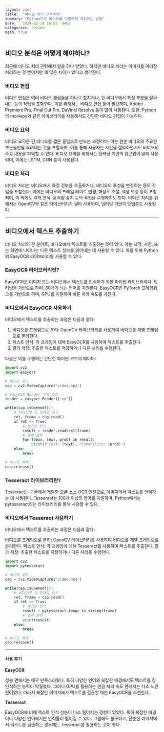 ```yaml
---
layout: post
title:  "비디오 처리 끄적이기"
summary: "Python으로 비디오를 다양하게 처리하는 방법"
date:   2024-02-14 16:00 -0400
categories: review
math: true
---
```


## 비디오 분석은 어떻게 해야하나?

최근에 비디오 처리 관련해서 일을 하나 받았다. 하지만 비디오 처리는 이미지를 여러장 처리하는 것 뿐이지만 꽤 많은 차이가 있다고 생각한다.

### 비디오 편집

비디오 편집은 여러 비디오 클립들을 하나로 합치거나, 한 비디오에서 특정 부분을 잘라내는 등의 작업을 포함한다. 이를 위해서는 비디오 편집 툴이 필요하며, Adobe Premiere Pro, Final Cut Pro, DaVinci Resolve 등이 많이 사용된다. 또한, Python의 moviepy와 같은 라이브러리를 사용해서도 간단한 비디오 편집이 가능하다.

### 비디오 요약

비디오 요약은 긴 비디오를 짧은 클립으로 만드는 과정이다. 이는 원본 비디오의 주요한 부분들만을 추려내는 것을 포함하며, 이를 통해 사용자는 시간을 절약하면서도 비디오의 주요 내용을 파악할 수 있다. 비디오 요약을 위해서는 딥러닝 기반의 접근법이 널리 사용되며, 이에는 LSTM, CNN 등이 사용된다.

### 비디오 처리

비디오 처리는 비디오에서 특정 정보를 추출하거나, 비디오의 특성을 변경하는 등의 작업을 포함한다. 이에는 비디오의 프레임 레이트 변경, 해상도 조절, 색상 보정 등이 포함되며, 이 외에도 객체 인식, 움직임 감지 등의 작업을 수행하기도 한다. 비디오 처리를 위해서는 OpenCV와 같은 라이브러리가 널리 사용되며, 딥러닝 기반의 방법론도 사용된다.

---

## 비디오에서 텍스트 추출하기
비디오 처리의 한 분야로, 비디오에서 텍스트를 추출하는 것이 있다. 이는 자막, 사인, 또는 화면에 나타나는 다른 텍스트 정보를 읽어내는 데 사용될 수 있다. 이를 위해 Python의 EasyOCR 라이브러리를 사용할 수 있다.

### EasyOCR 라이브러리란?
EasyOCR은 이미지 또는 비디오에서 텍스트를 인식하기 위한 파이썬 라이브러리다. 딥러닝을 기반으로 하며, 80개가 넘는 언어를 지원한다. EasyOCR은 PyTorch 프레임워크를 기반으로 하며, GPU를 지원하여 빠른 처리 속도를 가진다.

### 비디오에서 EasyOCR 사용하기
비디오에서 텍스트를 추출하는 과정은 다음과 같다:

1. 비디오를 프레임으로 분리: OpenCV 라이브러리를 사용하여 비디오를 개별 프레임으로 분리한다.
2. 텍스트 인식: 각 프레임에 대해 EasyOCR를 사용하여 텍스트를 추출한다.
3. 결과 저장: 추출한 텍스트를 저장하거나 다른 처리를 수행한다.

다음은 이를 수행하는 간단한 파이썬 코드의 예이다:

```python
import cv2
import easyocr

# 비디오 로드
cap = cv2.VideoCapture('video.mp4')

# EasyOCR Reader 객체 생성
reader = easyocr.Reader(['en'])

while(cap.isOpened()):
    # 비디오의 각 프레임 읽기
    ret, frame = cap.read()
    if ret == True:
        # 텍스트 인식
        result = reader.readtext(frame)
        # 결과 출력
        for (bbox, text, prob) in result:
            print(f'Text: {text}, Probability: {prob}')
    else:
        break

# 비디오 해제
cap.release()
```

### Tesseract 라이브러리란?
Tesseract는 구글에서 개발한 오픈 소스 OCR 엔진으로, 이미지에서 텍스트를 인식하는 데 사용된다. Tesseract는 100개 이상의 언어를 지원하며, Python에서는 pytesseract라는 라이브러리를 통해 사용할 수 있다.

### 비디오에서 Tesseract 사용하기
비디오에서 텍스트를 추출하는 과정은 다음과 같다:

비디오를 프레임으로 분리: OpenCV 라이브러리를 사용하여 비디오를 개별 프레임으로 분리한다.
텍스트 인식: 각 프레임에 대해 Tesseract를 사용하여 텍스트를 추출한다.
결과 저장: 추출한 텍스트를 저장하거나 다른 처리를 수행한다.

```python
import cv2
import pytesseract

# 비디오 로드
cap = cv2.VideoCapture('video.mp4')

while(cap.isOpened()):
    # 비디오의 각 프레임 읽기
    ret, frame = cap.read()
    if ret == True:
        # 텍스트 인식
        result = pytesseract.image_to_string(frame)
        # 결과 출력
        print(result)
    else:
        break

# 비디오 해제
cap.release()
```

---

#### 사용 후기

**EasyOCR**

성능 면에서는 매우 만족스러웠다. 특히 다양한 언어와 복잡한 배경에서도 텍스트를 잘 인식하는 능력이 탁월했다. 그러나 GPU를 활용하는 만큼 처리 속도 면에서는 다소 느린 편이었다. 따라서 복잡한 이미지에서 텍스트를 검출할 때는 EasyOCR을 추천한다.

**Tesseract**

EasyOCR에 비해 텍스트 인식 성능이 다소 떨어지는 경향이 있었다. 특히 복잡한 배경이나 다양한 언어에서는 인식률이 떨어질 수 있다. 그럼에도 불구하고, 단순한 이미지에서 텍스트를 검출하는 경우에는 Tesseract를 활용하는 것이 좋다.

